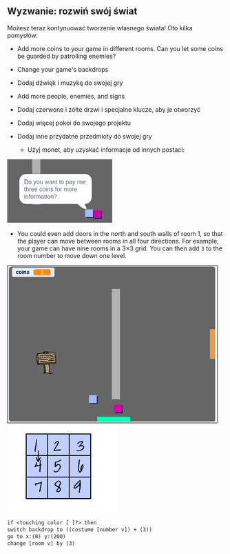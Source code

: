 ## Wyzwanie: rozwiń swój świat

Możesz teraz kontynuować tworzenie własnego świata! Oto kilka pomysłów:

+ Add more coins to your game in different rooms. Can you let some coins be guarded by patrolling enemies?
+ Change your game's backdrops
+ Dodaj dźwięk i muzykę do swojej gry
+ Add more people, enemies, and signs
+ Dodaj czerwone i żółte drzwi i specjalne klucze, aby je otworzyć
+ Dodaj więcej pokoi do swojego projektu
+ Dodaj inne przydatne przedmioty do swojej gry
    
    + Użyj monet, aby uzyskać informacje od innych postaci:

![screenshot](images/world-bribe.png)

+ You could even add doors in the north and south walls of room 1, so that the player can move between rooms in all four directions. For example, your game can have nine rooms in a 3×3 grid. You can then add `3` to the room number to move down one level.

![zrzut ekranu](images/north-south-rooms.png) ![zrzut ekranu](images/number-grid.png)

```blocks3
if <touching color [ ]?> then
switch backdrop to ((costume [number v]) + (3))
go to x:(0) y:(200)
change [room v] by (3)
```